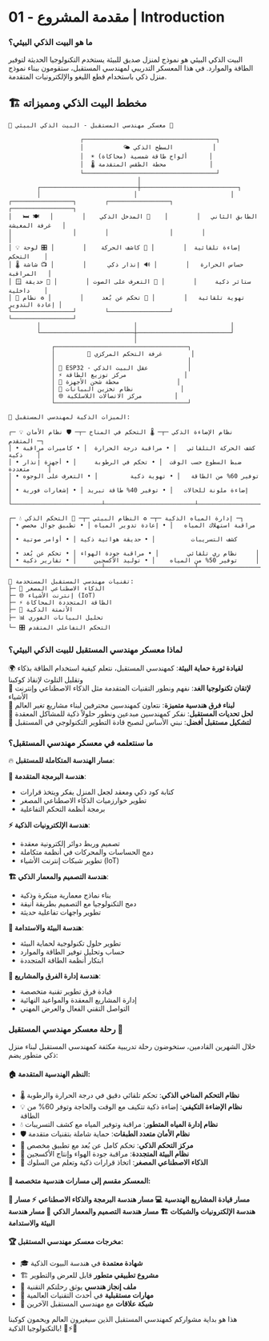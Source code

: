 # 01 - مقدمة المشروع | Introduction

### ما هو البيت الذكي البيئي؟

البيت الذكي البيئي هو نموذج لمنزل صديق للبيئة يستخدم التكنولوجيا الحديثة لتوفير الطاقة والموارد. في هذا المعسكر التدريبي لمهندسي المستقبل، ستقومون ببناء نموذج منزل ذكي باستخدام قطع الليغو والإلكترونيات المتقدمة.

## 🏗️ مخطط البيت الذكي ومميزاته

```
🌟 معسكر مهندسي المستقبل - البيت الذكي البيئي 🌟

                    ┌─────────────────────────────────────┐
                    │           🌤️ السطح الذكي           │
                    │  ☀️ ألواح طاقة شمسية (محاكاة)      │
                    │  🌡️ محطة الطقس المتقدمة            │
                    └─────────────────────────────────────┘
                                    │
        ┌───────────────────────────┼───────────────────────────┐
        │                          │                          │
┌─────────────────┐        ┌─────────────────┐        ┌─────────────────┐
│   🛏️ الطابق الثاني   │        │    🚪 المدخل الذكي    │        │   🍽️ غرفة المعيشة   │
│                 │        │                 │        │                 │
│ 💡 إضاءة تلقائية  │        │ 👥 كاشف الحركة    │        │ 🎛️ لوحة التحكم    │
│ 🌡️ حساس الحرارة   │        │ 🔊 إنذار ذكي      │        │ 📺 شاشة المراقبة   │
│ 🪟 ستائر ذكية     │        │ 🎤 التعرف على الصوت │        │ 🌿 حديقة داخلية    │
│ 💨 تهوية تلقائية   │        │ 📱 تحكم عن بُعد     │        │ ♻️ نظام إعادة التدوير │
└─────────────────┘        └─────────────────┘        └─────────────────┘
        │                          │                          │
        └──────────────────────────┼──────────────────────────┘
                                   │
            ┌─────────────────────────────────────┐
            │         🔧 غرفة التحكم المركزي        │
            │                                     │
            │ 🧠 ESP32 - عقل البيت الذكي           │
            │ ⚡ مركز توزيع الطاقة                │
            │ 🔌 محطة شحن الأجهزة                │
            │ 💾 نظام تخزين البيانات             │
            │ 🌐 مركز الاتصالات اللاسلكية         │
            └─────────────────────────────────────┘

🎯 الميزات الذكية لمهندسي المستقبل:

┌─ 💡 نظام الإضاءة الذكي ─┬─ 🌡️ التحكم في المناخ ─┬─ 🛡️ نظام الأمان المتقدم ─┐
│ • كشف الحركة التلقائي   │ • مراقبة درجة الحرارة  │ • كاميرات مراقبة ذكية    │
│ • ضبط السطوع حسب الوقت  │ • تحكم في الرطوبة     │ • أجهزة إنذار متعددة     │
│ • توفير 60% من الطاقة   │ • تهوية ذكية         │ • التعرف على الوجوه     │
│ • إضاءة ملونة للحالات   │ • توفير 40% طاقة تبريد │ • إشعارات فورية        │
└─────────────────────────┴─────────────────────────┴─────────────────────────┘

┌─ 💧 إدارة المياه الذكية ─┬─ ♻️ النظام البيئي ─┬─ 📱 التحكم الذكي ─┐
│ • مراقبة استهلاك المياه   │ • إعادة تدوير المياه │ • تطبيق جوال مخصص │
│ • كشف التسريبات          │ • حديقة هوائية ذكية │ • أوامر صوتية      │
│ • نظام ري تلقائي        │ • مراقبة جودة الهواء │ • تحكم عن بُعد     │
│ • توفير 50% من المياه    │ • توليد الأكسجين     │ • تقارير ذكية     │
└─────────────────────────┴─────────────────────────┴─────────────────────┘

🚀 تقنيات مهندسي المستقبل المستخدمة:
├─ 🤖 الذكاء الاصطناعي المصغر
├─ 🌐 إنترنت الأشياء (IoT)
├─ ⚡ الطاقة المتجددة المحاكاة
├─ 🔧 الأتمتة الذكية
├─ 📊 تحليل البيانات الفوري
└─ 🎛️ التحكم التفاعلي المتقدم
```

### لماذا معسكر مهندسي المستقبل للبيت الذكي البيئي؟

🌍 **لقيادة ثورة حماية البيئة**: كمهندسي المستقبل، نتعلم كيفية استخدام الطاقة بذكاء وتقليل التلوث لإنقاذ كوكبنا  
🔧 **لإتقان تكنولوجيا الغد**: نفهم ونطور التقنيات المتقدمة مثل الذكاء الاصطناعي وإنترنت الأشياء  
🤝 **لبناء فرق هندسية متميزة**: نتعاون كمهندسين محترفين لبناء مشاريع تغير العالم  
🎯 **لحل تحديات المستقبل**: نفكر كمهندسين مبدعين ونطور حلولاً ذكية للمشاكل المعقدة  
🚀 **لتشكيل مستقبل أفضل**: نبني الأساس لنصبح قادة التطوير التكنولوجي في المستقبل  

### ما سنتعلمه في معسكر مهندسي المستقبل؟

🔥 **مسار الهندسة المتكاملة للمستقبل**:

**🧠 هندسة البرمجة المتقدمة**: 
- كتابة كود ذكي ومعقد لجعل المنزل يفكر ويتخذ قرارات
- تطوير خوارزميات الذكاء الاصطناعي المصغر
- برمجة أنظمة التحكم التفاعلية

**⚡ هندسة الإلكترونيات الذكية**: 
- تصميم وربط دوائر إلكترونية معقدة
- دمج الحساسات والمحركات في أنظمة متكاملة
- تطوير شبكات إنترنت الأشياء (IoT)

**🏗️ هندسة التصميم والمعمار الذكي**: 
- بناء نماذج معمارية مبتكرة وذكية
- دمج التكنولوجيا مع التصميم بطريقة أنيقة
- تطوير واجهات تفاعلية حديثة

**🌱 هندسة البيئة والاستدامة**: 
- تطوير حلول تكنولوجية لحماية البيئة
- حساب وتحليل توفير الطاقة والموارد
- ابتكار أنظمة الطاقة المتجددة

**👥 هندسة إدارة الفرق والمشاريع**: 
- قيادة فرق تطوير تقنية متخصصة
- إدارة المشاريع المعقدة والمواعيد النهائية
- التواصل التقني الفعال والعرض المهني

### رحلة معسكر مهندسي المستقبل 🚀

خلال الشهرين القادمين، ستخوضون رحلة تدريبية مكثفة كمهندسي المستقبل لبناء منزل ذكي متطور يضم:

#### 🏠 النظم الهندسية المتقدمة:
- 🌡️ **نظام التحكم المناخي الذكي**: تحكم تلقائي دقيق في درجة الحرارة والرطوبة
- 💡 **نظام الإضاءة التكيفي**: إضاءة ذكية تتكيف مع الوقت والحاجة وتوفر 60% من الطاقة
- 💧 **نظام إدارة المياه المتطور**: مراقبة وتوفير المياه مع كشف التسريبات
- 🛡️ **نظام الأمان متعدد الطبقات**: حماية شاملة بتقنيات متقدمة
- 📱 **مركز التحكم الذكي**: تحكم كامل عن بُعد مع تطبيق مخصص
- 🌱 **نظام البيئة المتجددة**: مراقبة جودة الهواء وإنتاج الأكسجين
- 🧠 **الذكاء الاصطناعي المصغر**: اتخاذ قرارات ذكية وتعلم من السلوك

#### 🎯 المعسكر مقسم إلى مسارات هندسية متخصصة:

**👑 مسار قيادة المشاريع الهندسية**
**💻 مسار هندسة البرمجة والذكاء الاصطناعي** 
**⚡ مسار هندسة الإلكترونيات والشبكات**
**🏗️ مسار هندسة التصميم والمعمار الذكي**
**🌿 مسار هندسة البيئة والاستدامة**

#### 🏆 مخرجات معسكر مهندسي المستقبل:
- 🎓 **شهادة معتمدة** في هندسة البيوت الذكية
- 🏗️ **مشروع تطبيقي متطور** قابل للعرض والتطوير
- 💼 **ملف إنجاز هندسي** يوثق رحلتكم التقنية
- 🌟 **مهارات مستقبلية** في أحدث التقنيات العالمية
- 🤝 **شبكة علاقات** مع مهندسي المستقبل الآخرين

هذا هو بداية مشواركم كمهندسي المستقبل الذين سيغيرون العالم ويحمون كوكبنا بالتكنولوجيا الذكية! 🌟⚡🚀 